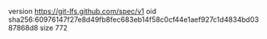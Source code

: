 version https://git-lfs.github.com/spec/v1
oid sha256:60976147f27e8d49fb8fec683eb14f58c0cf44e1aef927c1d4834bd0387868d8
size 772
